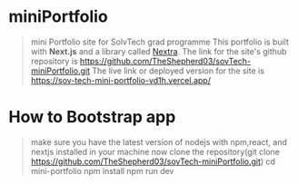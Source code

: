 # miniPortfolio

>mini Portfolio site for SolvTech grad programme
>This portfolio is built with **Next.js** and a library called [Nextra](https://nextra.vercel.app/).
>The link for the site's github repository is https://github.com/TheShepherd03/sovTech-miniPortfolio.git
>The live link or deployed version for the site is https://sov-tech-mini-portfolio-vd1h.vercel.app/

# How to Bootstrap app
>make sure you have the latest version of nodejs with npm,react, and nextjs installed in your machine
>now clone the repository(git clone https://github.com/TheShepherd03/sovTech-miniPortfolio.git)
>cd mini-portfolio
>npm install
>npm run dev


